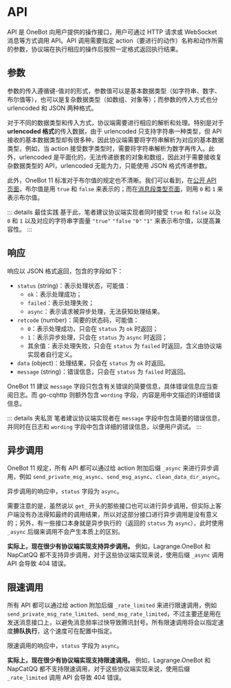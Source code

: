 # API

API 是 OneBot 向用户提供的操作接口，用户可通过 HTTP 请求或 WebSocket 消息等方式调用 API。API 调用需要指定 action（要进行的动作）名称和动作所需的参数，协议端在执行相应的操作后按照一定格式返回执行结果。

## 参数

参数的传入遵循键-值对的形式，参数值可以是基本数据类型（如字符串、数字、布尔值等），也可以是复杂数据类型（如数组、对象等）；而参数的传入方式也分 urlencoded 和 JSON 两种格式。

对于不同的数据类型和传入方式，协议端需要进行相应的解析和处理。特别是对于 **urlencoded 格式**的传入数据，由于 urlencoded 只支持字符串一种类型，但 API 接收的基本数据类型却有很多种，因此协议端需要将字符串解析为对应的基本数据类型，例如，当 action 接受数字类型时，需要将字符串解析为数字再传入。此外，urlencoded 是平面化的，无法传递嵌套的对象和数组，因此对于需要接收复杂数据类型的 API，urlencoded 无能为力，只能使用 JSON 格式传递参数。

此外，OneBot 11 标准对于布尔值的规定也不清晰。我们可以看到，在[公开 API 页面](https://github.com/botuniverse/onebot-11/blob/master/api/public.md)，布尔值是用 `true` 和 `false` 来表示的；而在[消息段类型页面](https://github.com/botuniverse/onebot-11/blob/master/message/segment.md)，则用 `0` 和 `1` 来表示布尔值。

::: details 最佳实践
基于此，笔者建议协议端实现者同时接受 `true` 和 `false` 以及 `0` 和 `1` 以及对应的字符串字面量 `"true"` `"false` `"0"` `"1"` 来表示布尔值，以提高兼容性。
:::

## 响应

响应以 JSON 格式返回，包含的字段如下：
- `status` (string)：表示处理状态，可能值：
  - `ok`：表示处理成功；
  - `failed`：表示处理失败；
  - `async`：表示请求被异步处理，无法获知处理结果。
- `retcode` (number)：简要的状态码，可能值：
  - `0`：表示处理成功，只会在 `status` 为 `ok` 时返回；
  - `1`：表示异步处理，只会在 `status` 为 `async` 时返回；
  - 其余值：表示处理失败，只会在 `status` 为 `failed` 时返回，含义由协议端实现者自行定义。
- `data` (object)：处理结果，只会在 `status` 为 `ok` 时返回。
- `message` (string)：错误信息，只会在 `status` 为 `failed` 时返回。

OneBot 11 建议 `message` 字段只包含有关错误的简要信息，具体错误信息应当查阅日志。而 go-cqhttp 则额外包含 `wording` 字段，内容是用中文描述的详细错误信息。

::: details 夹私货
笔者建议协议端实现者在 `message` 字段中包含简要的错误信息，并同时在日志和 `wording` 字段中包含详细的错误信息，以便用户调试。
:::

## 异步调用

OneBot 11 规定，所有 API 都可以通过给 action 附加后缀 `_async` 来进行异步调用，例如 `send_private_msg_async`、`send_msg_async`、`clean_data_dir_async`。

异步调用的响应中，`status` 字段为 `async`。

需要注意的是，虽然说以 `get_` 开头的那些接口也可以进行异步调用，但实际上客户端没有办法得知最终的调用结果，所以对这部分接口进行异步调用是没有意义的；另外，有一些接口本身就是异步执行的（返回的 `status` 为 `async`），此时使用 `_async` 后缀来调用不会产生本质上的区别。

**实际上，现在很少有协议端实现支持异步调用。** 例如，Lagrange.OneBot 和 NapCatQQ 都不支持异步调用，对于这些协议端实现来说，使用后缀 `_async` 调用 API 会导致 404 错误。

## 限速调用

所有 API 都可以通过给 action 附加后缀 `_rate_limited` 来进行限速调用，例如 `send_private_msg_rate_limited`、`send_msg_rate_limited`，不过主要还是用在发送消息接口上，以避免消息频率过快导致腾讯封号。所有限速调用将会以指定速度**排队执行**，这个速度可在配置中指定。

限速调用的响应中，`status` 字段为 `async`。

**实际上，现在很少有协议端实现支持限速调用。** 例如，Lagrange.OneBot 和 NapCatQQ 都不支持限速调用，对于这些协议端实现来说，使用后缀 `_rate_limited` 调用 API 会导致 404 错误。
